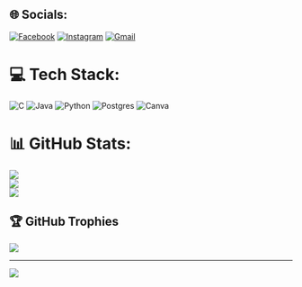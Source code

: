 
## 🌐 Socials:
[![Facebook](https://img.shields.io/badge/Facebook-%231877F2.svg?logo=Facebook&logoColor=white)](https://facebook.com/abriel.cardosodeavelar) [![Instagram](https://img.shields.io/badge/Instagram-%23E4405F.svg?logo=Instagram&logoColor=white)](https://instagram.com/_gabrcda) [![Gmail](https://img.shields.io/badge/Gmail-%23D90007.svg?logo=gmail&logoColor=white)](mailto:gabri22kocebrac@gmail.com)

# 💻 Tech Stack:
![C](https://img.shields.io/badge/c-%2300599C.svg?style=for-the-badge&logo=c&logoColor=white) ![Java](https://img.shields.io/badge/java-%23ED8B00.svg?style=for-the-badge&logo=java&logoColor=white) ![Python](https://img.shields.io/badge/python-3670A0?style=for-the-badge&logo=python&logoColor=ffdd54) ![Postgres](https://img.shields.io/badge/postgres-%23316192.svg?style=for-the-badge&logo=postgresql&logoColor=white) ![Canva](https://img.shields.io/badge/Canva-%2300C4CC.svg?style=for-the-badge&logo=Canva&logoColor=white)
# 📊 GitHub Stats:
![](https://github-readme-stats.vercel.app/api?username=gabrcda&theme=blue-green&hide_border=false&include_all_commits=true&count_private=true)<br/>
![](https://github-readme-streak-stats.herokuapp.com/?user=gabrcda&theme=blue-green&hide_border=false)<br/>
![](https://github-readme-stats.vercel.app/api/top-langs/?username=gabrcda&theme=blue-green&hide_border=false&include_all_commits=true&count_private=true&layout=compact)

## 🏆 GitHub Trophies
![](https://github-profile-trophy.vercel.app/?username=gabrcda&theme=radical&no-frame=false&no-bg=false&margin-w=4)

---
[![](https://visitcount.itsvg.in/api?id=gabrcda&icon=0&color=0)](https://visitcount.itsvg.in)

<!-- Proudly created with GPRM ( https://gprm.itsvg.in ) -->
